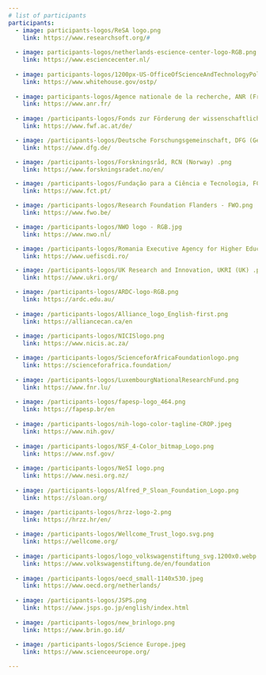```yaml
---
# list of participants
participants:
  - image: participants-logos/ReSA logo.png
    link: https://www.researchsoft.org/#
    
  - image: participants-logos/netherlands-escience-center-logo-RGB.png
    link: https://www.esciencecenter.nl/
    
  - image: participants-logos/1200px-US-OfficeOfScienceAndTechnologyPolicy-Seal.svg.png
    link: https://www.whitehouse.gov/ostp/
  
  - image: participants-logos/Agence nationale de la recherche, ANR (France).jpeg
    link: https://www.anr.fr/
    
  - image: /participants-logos/Fonds zur Förderung der wissenschaftlichen Forschung, FWF (Austria) .png
    link: https://www.fwf.ac.at/de/

  - image: /participants-logos/Deutsche Forschungsgemeinschaft, DFG (Germany).png
    link: https://www.dfg.de/

  - image: /participants-logos/Forskningsråd, RCN (Norway) .png
    link: https://www.forskningsradet.no/en/

  - image: /participants-logos/Fundação para a Ciência e Tecnologia, FCT (Portugal) .jpeg
    link: https://www.fct.pt/

  - image: /participants-logos/Research Foundation Flanders - FWO.png
    link: https://www.fwo.be/

  - image: /participants-logos/NWO logo - RGB.jpg
    link: https://www.nwo.nl/

  - image: /participants-logos/Romania Executive Agency for Higher Education, Research, Development and Innovation Funding of Romania, UEFISCDI (Romania) .png
    link: https://www.uefiscdi.ro/

  - image: /participants-logos/UK Research and Innovation, UKRI (UK) .png
    link: https://www.ukri.org/

  - image: /participants-logos/ARDC-logo-RGB.png
    link: https://ardc.edu.au/
    
  - image: /participants-logos/Alliance_logo_English-first.png
    link: https://alliancecan.ca/en
    
  - image: /participants-logos/NICISlogo.png
    link: https://www.nicis.ac.za/

  - image: /participants-logos/ScienceforAfricaFoundationlogo.png
    link: https://scienceforafrica.foundation/
   
  - image: /participants-logos/LuxembourgNationalResearchFund.png
    link: https://www.fnr.lu/
   
  - image: /participants-logos/fapesp-logo_464.png
    link: https://fapesp.br/en
    
  - image: /participants-logos/nih-logo-color-tagline-CROP.jpeg
    link: https://www.nih.gov/
    
  - image: /participants-logos/NSF_4-Color_bitmap_Logo.png
    link: https://www.nsf.gov/
    
  - image: /participants-logos/NeSI logo.png
    link: https://www.nesi.org.nz/
    
  - image: /participants-logos/Alfred_P_Sloan_Foundation_Logo.png
    link: https://sloan.org/

  - image: /participants-logos/hrzz-logo-2.png
    link: https://hrzz.hr/en/
    
  - image: /participants-logos/Wellcome_Trust_logo.svg.png
    link: https://wellcome.org/
    
  - image: /participants-logos/logo_volkswagenstiftung_svg.1200x0.webp
    link: https://www.volkswagenstiftung.de/en/foundation
    
  - image: /participants-logos/oecd_small-1140x530.jpeg
    link: https://www.oecd.org/netherlands/
    
  - image: /participants-logos/JSPS.png
    link: https://www.jsps.go.jp/english/index.html
    
  - image: /participants-logos/new_brinlogo.png
    link: https://www.brin.go.id/
    
  - image: /participants-logos/Science Europe.jpeg
    link: https://www.scienceeurope.org/

---
```

